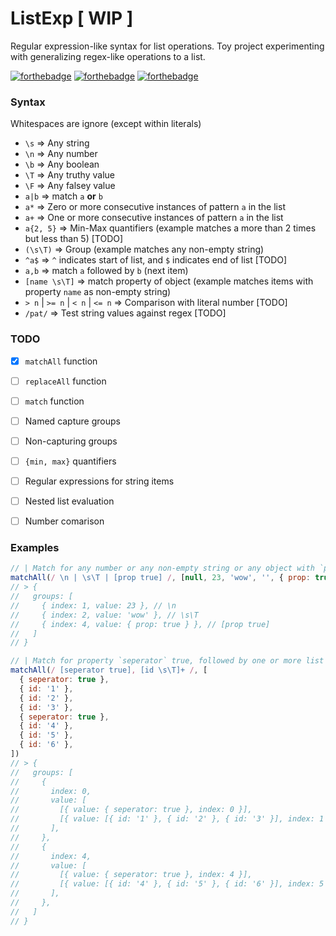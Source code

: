 # ListExp [ WIP ]

Regular expression-like syntax for list operations. Toy project experimenting with generalizing regex-like operations to a list.

[![forthebadge](https://forthebadge.com/images/badges/you-didnt-ask-for-this.svg)](https://forthebadge.com)
[![forthebadge](https://forthebadge.com/images/badges/kinda-sfw.svg)](https://forthebadge.com)
[![forthebadge](https://forthebadge.com/images/badges/0-percent-optimized.svg)](https://forthebadge.com)


### Syntax
Whitespaces are ignore (except within literals)

* `\s` => Any string
* `\n` => Any number
* `\b` => Any boolean
* `\T` => Any truthy value
* `\F` => Any falsey value
* `a|b` => match `a` **or** `b`
* `a*` => Zero or more consecutive instances of pattern `a` in the list
* `a+` => One or more consecutive instances of pattern `a` in the list
* `a{2, 5}` => Min-Max quantifiers (example matches a more than 2 times but less than 5) [TODO]
* `(\s\T)` => Group (example matches any non-empty string)
* `^a$` => `^` indicates start of list, and `$` indicates end of list [TODO]
* `a,b` => match `a` followed by `b` (next item)
* `[name \s\T]` => match property of object (example matches items with property `name` as non-empty string)
* `> n` | `>= n` | `< n` | `<= n` => Comparison with literal number [TODO]
* `/pat/` => Test string values against regex [TODO]


### TODO
  - [X] `matchAll` function
  - [ ] `replaceAll` function
  - [ ] `match` function
  - [ ] Named capture groups
  - [ ] Non-capturing groups
  - [ ] `{min, max}` quantifiers
  - [ ] Regular expressions for string items
  - [ ] Nested list evaluation
  - [ ] Number comarison


### Examples

```js
// | Match for any number or any non-empty string or any object with `prop` is true
matchAll(/ \n | \s\T | [prop true] /, [null, 23, 'wow', '', { prop: true }, { prop: false } ]
// > {
//   groups: [
//     { index: 1, value: 23 }, // \n
//     { index: 2, value: 'wow' }, // \s\T
//     { index: 4, value: { prop: true } }, // [prop true]
//   ]
// }
```

```js
// | Match for property `seperator` true, followed by one or more list of id's that are non-empty strings
matchAll(/ [seperator true], [id \s\T]+ /, [
  { seperator: true },
  { id: '1' },
  { id: '2' },
  { id: '3' },
  { seperator: true },
  { id: '4' },
  { id: '5' },
  { id: '6' },
])
// > {
//   groups: [
//     {
//       index: 0,
//       value: [
//         [{ value: { seperator: true }, index: 0 }],
//         [{ value: [{ id: '1' }, { id: '2' }, { id: '3' }], index: 1 }],
//       ],
//     },
//     {
//       index: 4,
//       value: [
//         [{ value: { seperator: true }, index: 4 }],
//         [{ value: [{ id: '4' }, { id: '5' }, { id: '6' }], index: 5 }],
//       ],
//     },
//   ]
// }
```

